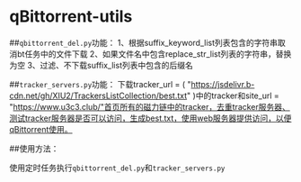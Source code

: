 # qBittorrent-utils

##`qbittorrent_del.py`功能：
1、根据suffix_keyword_list列表包含的字符串取消bt任务中的文件下载
2、如果文件名中包含replace_str_list列表的字符串，替换为空
3、过滤、不下载suffix_list列表中包含的后缀名

##`tracker_servers.py`功能：
 下载tracker_url = (
        "https://jsdelivr.b-cdn.net/gh/XIU2/TrackersListCollection/best.txt"
    )中的tracker和site_url = "https://www.u3c3.club/"首页所有的磁力链中的tracker，去重tracker服务器、测试tracker服务器是否可以访问，生成best.txt，使用web服务器提供访问，以便qBittorrent使用。

##使用方法：

使用定时任务执行`qbittorrent_del.py`和`tracker_servers.py`
